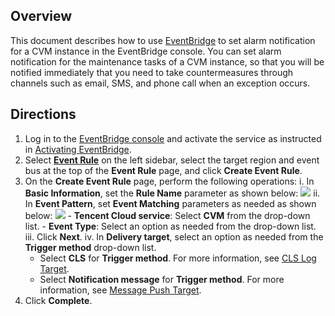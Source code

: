 ## Overview

This document describes how to use [EventBridge](https://www.tencentcloud.com/document/product/1108/42267) to set alarm notification for a CVM instance in the EventBridge console. You can set alarm notification for the maintenance tasks of a CVM instance, so that you will be notified immediately that you need to take countermeasures through channels such as email, SMS, and phone call when an exception occurs.

## Directions
1. Log in to the [EventBridge console](https://console.cloud.tencent.com/eb) and activate the service as instructed in [Activating EventBridge](https://www.tencentcloud.com/document/product/1108/42272).
2. Select **[Event Rule](https://console.cloud.tencent.com/eb/rule)** on the left sidebar, select the target region and event bus at the top of the **Event Rule** page, and click **Create Event Rule**.
3. On the **Create Event Rule** page, perform the following operations:
    i. In **Basic Information**, set the **Rule Name** parameter as shown below:
 ![](https://staticintl.cloudcachetci.com/yehe/backend-news/zHwA899_%E4%BC%81%E4%B8%9A%E5%BE%AE%E4%BF%A1%E6%88%AA%E5%9B%BE_20230421102346.png)
    ii. In **Event Pattern**, set **Event Matching** parameters as needed as shown below:
![](https://staticintl.cloudcachetci.com/yehe/backend-news/bQp2060_%E4%BC%81%E4%B8%9A%E5%BE%AE%E4%BF%A1%E6%88%AA%E5%9B%BE_20230421102608.png)
       - **Tencent Cloud service**: Select **CVM** from the drop-down list.
       - **Event Type**: Select an option as needed from the drop-down list.
   iii. Click **Next**.
   iv. In **Delivery target**, select an option as needed from the **Trigger method** drop-down list.
      - Select **CLS** for **Trigger method**. For more information, see [CLS Log Target](https://intl.cloud.tencent.com/document/product/1108/46992).
      - Select **Notification message** for **Trigger method**. For more information, see [Message Push Target](https://intl.cloud.tencent.com/document/product/1108/46779).
4. Click **Complete**.
